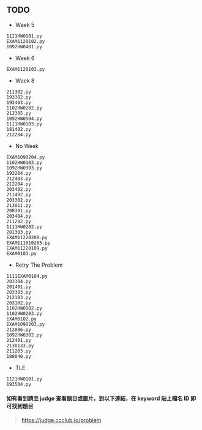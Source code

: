 ## TODO

- Week 5
```
1121HW0101.py
EXAM1120102.py
1092HW0401.py
```

- Week 6
```
EXAM1120103.py
```

- Week 8
```
211302.py
193302.py
193403.py
1102HW0202.py
212305.py
1092HW0504.py
1111HW0103.py
181402.py
212204.py
```

- No Week
```
EXAM1090204.py
1102HW0103.py
1092HW0303.py
193204.py
212403.py
212204.py
203402.py
211402.py
203302.py
213011.py
200301.py
203404.py
211202.py
1111HW0202.py
201303.py
EXAM11220208.py
EXAM111010205.py
EXAM11220109.py
EXAM0103.py
```

- Retry The Problem
```
1111EXAM0104.py
203304.py
201401.py
203303.py
212103.py
203102.py
1102HW0102.py
1102HW0203.py
EXAM0102.py
EXAM1090203.py
212006.py
1092HW0302.py
212401.py
2130133.py
211203.py
180040.py
```

- TLE
```
1121HW0101.py
193504.py
```

#### 如有看到請至 judge 查看題目或圖片，到以下連結，在 keyword 貼上檔名 ID 即可找到題目

> https://judge.ccclub.io/problem